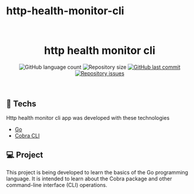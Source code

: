# http-health-monitor-cli

<h1 align="center">
  <br/>
  http health monitor cli
</h1>

<p align="center">
  <img alt="GitHub language count" src="https://img.shields.io/github/languages/count/LucasPereiraMiranda/http-health-monitor-cli">

  <img alt="Repository size" src="https://img.shields.io/github/repo-size/LucasPereiraMiranda/http-health-monitor-cli">
  
  <a href="https://github.com/LucasPereiraMiranda/http-health-monitor-cli/commits/master">
    <img alt="GitHub last commit" src="https://img.shields.io/github/last-commit/LucasPereiraMiranda/http-health-monitor-cli">
  </a>

  <a href="https://github.com/LucasPereiraMiranda/http-health-monitor-cli/issues">
    <img alt="Repository issues" src="https://img.shields.io/github/issues/LucasPereiraMiranda/http-health-monitor-cli">
  </a>
</p>

<br>

## 🚀 Techs

Http health monitor cli app was developed with these technologies

- [Go](https://go.dev/)
- [Cobra CLI](https://cobra.dev/)

## 💻 Project

This project is being developed to learn the basics of the Go programming language. It is intended to learn about the Cobra package and other command-line interface (CLI) operations.
